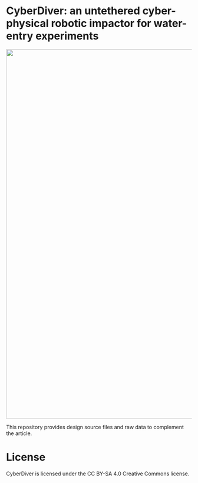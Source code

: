 # CyberDiver: an untethered cyber-physical robotic impactor for water-entry experiments

<p align="center">
  <img src="https://github.com/johntantolik/CyberDiver/blob/main/assets/CyberDiver_splash.png" width="1000">
</p>

This repository provides design source files and raw data to complement the article. 

# License

CyberDiver is licensed under the CC BY-SA 4.0 Creative Commons license.
